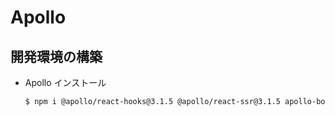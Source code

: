 # Apollo

## 開発環境の構築

- Apollo インストール

  ```sh
  $ npm i @apollo/react-hooks@3.1.5 @apollo/react-ssr@3.1.5 apollo-boost@0.4.7 apollo-link-http@1.5.17 graphql@15.0.0 next-apollo@3.1.10 --save --legacy-peer-deps
  ```
